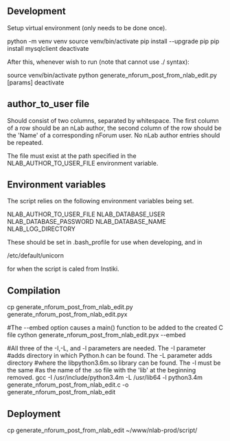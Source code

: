Development
-----------

Setup virtual environment (only needs to be done once).

python -m venv venv
source venv/bin/activate
pip install --upgrade pip
pip install mysqlclient
deactivate

After this, whenever wish to run (note that cannot use ./ syntax):

source venv/bin/activate
python generate_nforum_post_from_nlab_edit.py [params]
deactivate

author_to_user file
-------------------

Should consist of two columns, separated by whitespace. The first column of a
row should be an nLab author, the second column of the row should be the 'Name'
of a corresponding nForum user. No nLab author entries should be repeated.

The file must exist at the path specified in the NLAB_AUTHOR_TO_USER_FILE
environment variable.

Environment variables
---------------------

The script relies on the following environment variables being set.

NLAB_AUTHOR_TO_USER_FILE
NLAB_DATABASE_USER
NLAB_DATABASE_PASSWORD
NLAB_DATABASE_NAME
NLAB_LOG_DIRECTORY

These should be set in .bash_profile for use when developing, and in

/etc/default/unicorn

for when the script is caled from Instiki.

Compilation
-----------

cp generate_nforum_post_from_nlab_edit.py generate_nforum_post_from_nlab_edit.pyx

#The --embed option causes a main() function to be added to the created C file
cython generate_nforum_post_from_nlab_edit.pyx --embed

#All three of the -I,-L, and -l parameters are needed. The -I parameter
#adds directory in which Python.h can be found. The -L parameter adds directory
#where the libpython3.6m.so library can be found. The -l must be the same
#as the name of the .so file with the 'lib' at the beginning removed.
gcc -I /usr/include/python3.4m -L /usr/lib64 -l python3.4m generate_nforum_post_from_nlab_edit.c -o generate_nforum_post_from_nlab_edit

Deployment
----------

cp generate_nforum_post_from_nlab_edit ~/www/nlab-prod/script/
